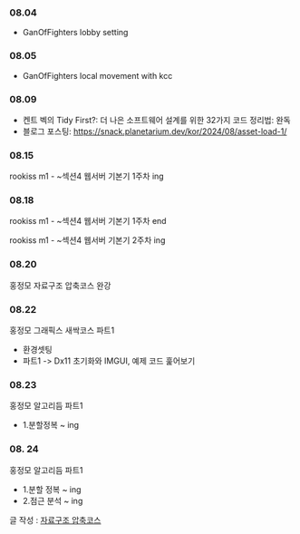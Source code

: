 ### 08.04

- GanOfFighters lobby setting

### 08.05

- GanOfFighters local movement with kcc

### 08.09

- 켄트 벡의 Tidy First?: 더 나은 소프트웨어 설계를 위한 32가지 코드 정리법: 완독
- 블로그 포스팅: https://snack.planetarium.dev/kor/2024/08/asset-load-1/

### 08.15

rookiss m1 - ~섹션4 웹서버 기본기 1주차 ing

### 08.18

rookiss m1 - ~섹션4 웹서버 기본기 1주차 end

rookiss m1 - ~섹션4 웹서버 기본기 2주차 ing

### 08.20

홍정모 자료구조 압축코스 완강

### 08.22

홍정모 그래픽스 새싹코스 파트1

- 환경셋팅
- 파트1 -> Dx11 초기화와 IMGUI, 예제 코드 훑어보기

### 08.23

홍정모 알고리듬 파트1

- 1.분할정복 ~ ing

### 08. 24

홍정모 알고리듬 파트1

- 1.분할 정복 ~ ing
- 2.점근 분석 ~ ing

글 작성 : [자료구조 압축코스](https://velog.io/@eugene-doobu/%ED%99%8D%EC%A0%95%EB%AA%A8-%EC%97%B0%EA%B5%AC%EC%86%8C-%EC%9E%90%EB%A3%8C%EA%B5%AC%EC%A1%B0-%EC%95%95%EC%B6%95%EC%BD%94%EC%8A%A4-%EC%99%84%EA%B0%95-%ED%9B%84%EA%B8%B0)